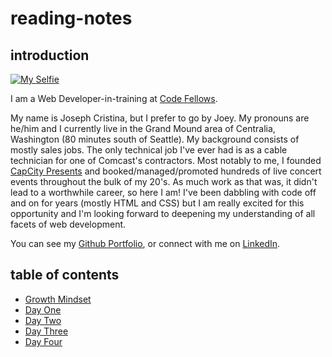 
# reading-notes

## introduction

[![My Selfie](https://i.postimg.cc/VLYBjmFP/selfiethumb.jpg)][Github]

I am a Web Developer-in-training at [Code Fellows](https://codefellows.org).

My name is Joseph Cristina, but I prefer to go by Joey. My pronouns are he/him and I currently live in the Grand Mound area of Centralia, Washington (80 minutes south of Seattle). My background consists of mostly sales jobs. The only technical job I've ever had is as a cable technician for one of Comcast's contractors. Most notably to me, I founded [CapCity Presents](https://capcitypresents.com) and booked/managed/promoted hundreds of live concert events throughout the bulk of my 20's. As much work as that was, it didn't lead to a worthwhile career, so here I am! I've been dabbling with code off and on for years (mostly HTML and CSS) but I am really excited for this opportunity and I'm looking forward to deepening my understanding of all facets of web development.

You can see my [Github Portfolio][Github], or connect with me on [LinkedIn][LinkedIn].

## table of contents

* [Growth Mindset](growthmindset)
* [Day One](markdown)
* [Day Two](coderscomputer)
* [Day Three](revisionsandthecloud)
* [Day Four](structurehtml)

[Github]: https://github.com/kvvpa
[LinkedIn]: https://linkedin.com/in/kvvpa
